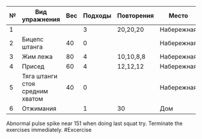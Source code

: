 
| №   | Вид упражнения                  | Вес | Подходы | Повторения | Место      |
| --- | ------------------------------- | --- | ------- | ---------- | ---------- |
| 1   |                                 |     | 3       | 20,20,20   | Набережная |
| 2   | Бицепс штанга                   | 40  | 0       |            | Набережная |
| 3   | Жим лежа                        | 80  | 4       | 10,10,8,8  | Набережная |
| 4   | Присед                          | 60  | 4       | 12,12,12   | Набережная |
| 5   | Тяга штанги стоя средним хватом | 40  | 0       |            | Набережная |
| 6   | Отжимания                       |     | 1       | 30         | Дом        |

Abnormal pulse spike near 151 when doing last squat try. Terminate the exercises immediately.
#Excercise
